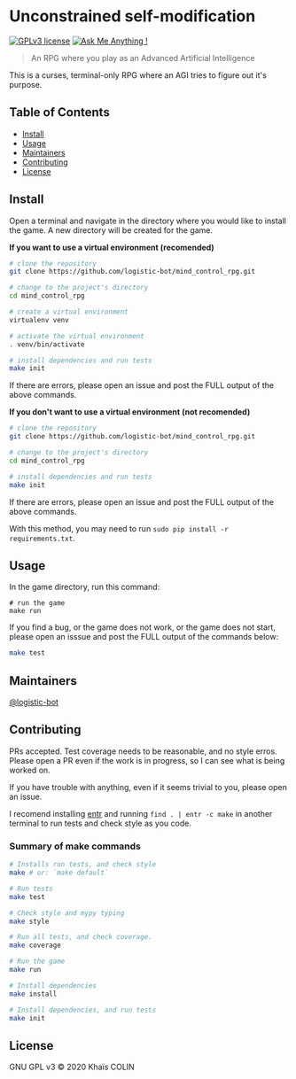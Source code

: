 # Unconstrained self-modification

[![GPLv3 license](https://img.shields.io/badge/License-GPLv3-blue.svg)](http://perso.crans.org/besson/LICENSE.html) [![Ask Me Anything !](https://img.shields.io/badge/Ask%20me-anything-1abc9c.svg)](https://GitHub.com/Naereen/ama)

> An RPG where you play as an Advanced Artificial Intelligence

This is a curses, terminal-only RPG where an AGI tries to figure out it's purpose.

## Table of Contents

- [Install](#install)
- [Usage](#usage)
- [Maintainers](#maintainers)
- [Contributing](#contributing)
- [License](#license)

## Install

Open a terminal and navigate in the directory where you would like to install
the game. A new directory will be created for the game.

**If you want to use a virtual environment (recomended)**

```bash
# clone the repository
git clone https://github.com/logistic-bot/mind_control_rpg.git

# change to the project's directory
cd mind_control_rpg

# create a virtual environment
virtualenv venv

# activate the virtual environment
. venv/bin/activate

# install dependencies and run tests
make init
```

If there are errors, please open an issue and post the FULL output of the
above commands.

**If you don't want to use a virtual environment (not recomended)**

```bash
# clone the repository
git clone https://github.com/logistic-bot/mind_control_rpg.git

# change to the project's directory
cd mind_control_rpg

# install dependencies and run tests
make init
```

If there are errors, please open an issue and post the FULL output of the
above commands.

With this method, you may need to run `sudo pip install -r requirements.txt`.

## Usage

In the game directory, run this command:

```
# run the game
make run
```

If you find a bug, or the game does not work, or the game does not start,
please open an isssue and post the FULL output of the commands below:

```bash
make test
```

## Maintainers

[@logistic-bot](https://github.com/logistic-bot)

## Contributing

PRs accepted. Test coverage needs to be reasonable, and no style erros.
Please open a PR even if the work is in progress, so I can see what is being
worked on.

If you have trouble with anything, even if it seems trivial to you, please
open an issue.

I recomend installing [entr](https://github.com/clibs/entr) and running `find . | entr -c make` in another terminal to run tests and check style as you
code.

### Summary of make commands

```bash
# Installs run tests, and check style
make # or: `make default`

# Run tests
make test

# Check style and mypy typing
make style

# Run all tests, and check coverage.
make coverage

# Run the game
make run

# Install dependencies
make install

# Install dependencies, and run tests
make init
```

## License

GNU GPL v3 © 2020 Khaïs COLIN
